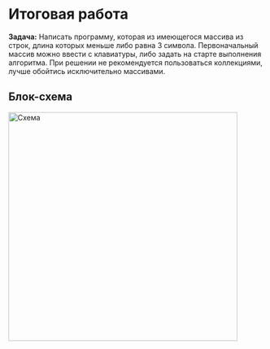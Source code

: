 # Итоговая работа

**Задача:** Написать программу, которая из имеющегося массива из строк, длина которых меньше либо равна 3 символа. Первоначальный массив можно ввести с клавиатуры, либо задать на старте выполнения алгоритма. При решении не рекомендуется пользоваться коллекциями, лучше обойтись исключительно массивами.

## Блок-схема  

<image src="schem.png" alt="Схема" width=450>